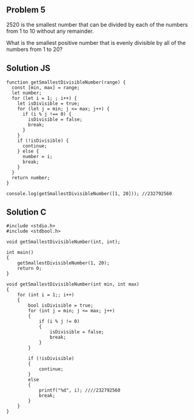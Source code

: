 ## Problem 5

2520 is the smallest number that can be divided by each of the numbers from 1 to 10 without any remainder.

What is the smallest positive number that is evenly divisible by all of the numbers from 1 to 20?

## Solution JS

```
function getSmallestDivisibleNumber(range) {
  const [min, max] = range;
  let number;
  for (let i = 1; ; i++) {
    let isDivisible = true;
    for (let j = min; j <= max; j++) {
      if (i % j !== 0) {
        isDivisible = false;
        break;
      }
    }
    if (!isDivisible) {
      continue;
    } else {
      number = i;
      break;
    }
  }
  return number;
}

console.log(getSmallestDivisibleNumber([1, 20])); //232792560

```

## Solution C

```
#include <stdio.h>
#include <stdbool.h>

void getSmallestDivisibleNumber(int, int);

int main()
{
    getSmallestDivisibleNumber(1, 20);
    return 0;
}

void getSmallestDivisibleNumber(int min, int max)
{
    for (int i = 1;; i++)
    {
        bool isDivisible = true;
        for (int j = min; j <= max; j++)
        {
            if (i % j != 0)
            {
                isDivisible = false;
                break;
            }
        }

        if (!isDivisible)
        {
            continue;
        }
        else
        {
            printf("%d", i); ////232792560
            break;
        }
    }
}

```

